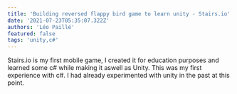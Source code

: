 ```yaml
---
title: 'Building reversed flappy bird game to learn unity - Stairs.io'
date: '2021-07-23T05:35:07.322Z'
authors: 'Léo Paillé'
featured: false
tags: 'unity,c#'
---
```


Stairs.io is my first mobile game, I created it for education purposes and learned some c# while making it aswell as Unity. This was my first experience with c#. I had already experimented with unity in the past at this point.
